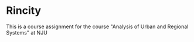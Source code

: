 # Rincity
This is a course assignment for the course "Analysis of Urban and Regional Systems" at NJU
